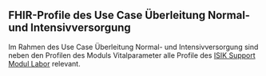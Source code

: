 ## FHIR-Profile des Use Case Überleitung Normal- und Intensivversorgung


Im Rahmen des Use Case Überleitung Normal- und Intensivversorgung sind neben den Profilen des Moduls Vitalparameter alle Profile des [ISIK Support Modul Labor](https://simplifier.net/isik-labor-v4) relevant.


